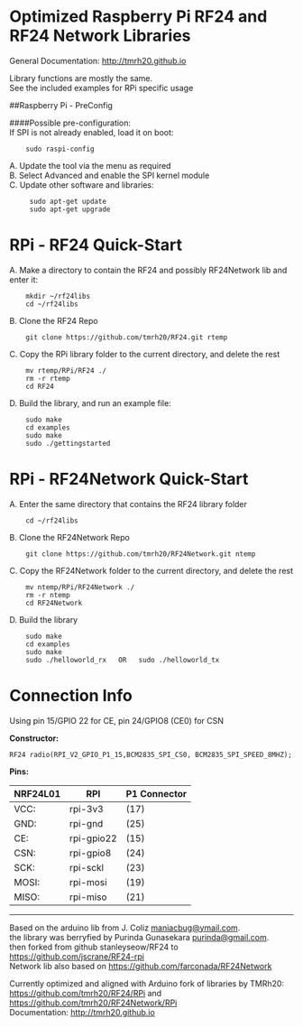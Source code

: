   
Optimized Raspberry Pi RF24 and RF24 Network Libraries  
=============================================  
 General Documentation: http://tmrh20.github.io  
   
 Library functions are mostly the same.  
 See the included examples for RPi specific usage  
 
##Raspberry Pi - PreConfig
    
  
####Possible pre-configuration:  
  If SPI is not already enabled, load it on boot:   
```    
    sudo raspi-config  
```
A. Update the tool via the menu as required  
B. Select Advanced and enable the SPI kernel module      
C. Update other software and libraries:  
```
     sudo apt-get update  
     sudo apt-get upgrade  
```  
RPi - RF24 Quick-Start  
======================     
A. Make a directory to contain the RF24 and possibly RF24Network lib and enter it:  
```    
    mkdir ~/rf24libs  
	cd ~/rf24libs  
```  
B. 	Clone the RF24 Repo  
```
    git clone https://github.com/tmrh20/RF24.git rtemp  
```  
C.  Copy the RPi library folder to the current directory, and delete the rest  
```
	mv rtemp/RPi/RF24 ./  
    rm -r rtemp  
	cd RF24  
```  
D. Build the library, and run an example file:  
```
    sudo make  
	cd examples  
	sudo make  
	sudo ./gettingstarted  
```  
	
RPi - RF24Network Quick-Start  
=============================  
A. Enter the same directory that contains the RF24 library folder  
```
    cd ~/rf24libs  
```  
B. Clone the RF24Network Repo  
```
    git clone https://github.com/tmrh20/RF24Network.git ntemp  
```  
C. Copy the RF24Network folder to the current directory, and delete the rest  
```  
	mv ntemp/RPi/RF24Network ./  
	rm -r ntemp  
	cd RF24Network  
```  
D. Build the library  
```
    sudo make  
	cd examples  
	sudo make  
	sudo ./helloworld_rx   OR   sudo ./helloworld_tx  
```	  
	
Connection Info
===============

Using pin 15/GPIO 22 for CE, pin 24/GPIO8 (CE0) for CSN

**Constructor:**
```
RF24 radio(RPI_V2_GPIO_P1_15,BCM2835_SPI_CS0, BCM2835_SPI_SPEED_8MHZ);
```  

**Pins:**  

 |NRF24L01 |  RPI    | P1 Connector |  
 |----- |----------- | -------------|  
 |VCC:  	 | rpi-3v3    |    (17) |  
 |GND:  	 | rpi-gnd    |    (25) |  
 |CE:   	 | rpi-gpio22 |    (15) |  
 |CSN:  	 | rpi-gpio8  |    (24) |  
 |SCK:  	 | rpi-sckl   |    (23) |  
 |MOSI: 	 | rpi-mosi   |    (19) |  
 |MISO: 	 | rpi-miso   |    (21) |  
  
  
****************
  
  
Based on the arduino lib from J. Coliz <maniacbug@ymail.com>.  
the library was berryfied by Purinda Gunasekara <purinda@gmail.com>.  
then forked from github stanleyseow/RF24 to https://github.com/jscrane/RF24-rpi  
Network lib also based on https://github.com/farconada/RF24Network

Currently optimized and aligned with Arduino fork of libraries by TMRh20:  
https://github.com/tmrh20/RF24/RPi and https://github.com/tmrh20/RF24Network/RPi  
Documentation: http://tmrh20.github.io


